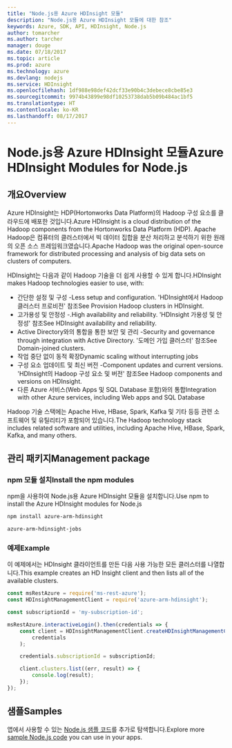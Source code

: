 ```yaml
---
title: "Node.js용 Azure HDInsight 모듈"
description: "Node.js용 Azure HDInsight 모듈에 대한 참조"
keywords: Azure, SDK, API, HDInsight, Node.js
author: tomarcher
ms.author: tarcher
manager: douge
ms.date: 07/18/2017
ms.topic: article
ms.prod: azure
ms.technology: azure
ms.devlang: nodejs
ms.service: HDInsight
ms.openlocfilehash: 1df988e98def42dcf33e90b4c3debece8cbe85e3
ms.sourcegitcommit: 9974b43899e98df10253738dab5b09b484ac1bf5
ms.translationtype: HT
ms.contentlocale: ko-KR
ms.lasthandoff: 08/17/2017
---
```

# <a name="azure-hdinsight-modules-for-nodejs"></a><span data-ttu-id="160f4-104">Node.js용 Azure HDInsight 모듈</span><span class="sxs-lookup"><span data-stu-id="160f4-104">Azure HDInsight Modules for Node.js</span></span>

## <a name="overview"></a><span data-ttu-id="160f4-105">개요</span><span class="sxs-lookup"><span data-stu-id="160f4-105">Overview</span></span>

<span data-ttu-id="160f4-106">Azure HDInsight는 HDP(Hortonworks Data Platform)의 Hadoop 구성 요소를 클라우드에 배포한 것입니다.</span><span class="sxs-lookup"><span data-stu-id="160f4-106">Azure HDInsight is a cloud distribution of the Hadoop components from the Hortonworks Data Platform (HDP).</span></span> <span data-ttu-id="160f4-107">Apache Hadoop은 컴퓨터의 클러스터에서 빅 데이터 집합을 분산 처리하고 분석하기 위한 원래의 오픈 소스 프레임워크였습니다.</span><span class="sxs-lookup"><span data-stu-id="160f4-107">Apache Hadoop was the original open-source framework for distributed processing and analysis of big data sets on clusters of computers.</span></span>

<span data-ttu-id="160f4-108">HDInsight는 다음과 같이 Hadoop 기술을 더 쉽게 사용할 수 있게 합니다.</span><span class="sxs-lookup"><span data-stu-id="160f4-108">HDInsight makes Hadoop technologies easier to use, with:</span></span>
- <span data-ttu-id="160f4-109">간단한 설정 및 구성 -</span><span class="sxs-lookup"><span data-stu-id="160f4-109">Less setup and configuration.</span></span> <span data-ttu-id="160f4-110">'HDInsight에서 Hadoop 클러스터 프로비전' 참조</span><span class="sxs-lookup"><span data-stu-id="160f4-110">See Provision Hadoop clusters in HDInsight.</span></span>
- <span data-ttu-id="160f4-111">고가용성 및 안정성 -.</span><span class="sxs-lookup"><span data-stu-id="160f4-111">High availability and reliability.</span></span> <span data-ttu-id="160f4-112">'HDInsight 가용성 및 안정성' 참조</span><span class="sxs-lookup"><span data-stu-id="160f4-112">See HDInsight availability and reliability.</span></span>
- <span data-ttu-id="160f4-113">Active Directory와의 통합을 통한 보안 및 관리 -</span><span class="sxs-lookup"><span data-stu-id="160f4-113">Security and governance through integration with Active Directory.</span></span> <span data-ttu-id="160f4-114">'도메인 가입 클러스터' 참조</span><span class="sxs-lookup"><span data-stu-id="160f4-114">See Domain-joined clusters.</span></span>
- <span data-ttu-id="160f4-115">작업 중단 없이 동적 확장</span><span class="sxs-lookup"><span data-stu-id="160f4-115">Dynamic scaling without interrupting jobs</span></span>
- <span data-ttu-id="160f4-116">구성 요소 업데이트 및 최신 버전 -</span><span class="sxs-lookup"><span data-stu-id="160f4-116">Component updates and current versions.</span></span> <span data-ttu-id="160f4-117">'HDInsight의 Hadoop 구성 요소 및 버전' 참조</span><span class="sxs-lookup"><span data-stu-id="160f4-117">See Hadoop components and versions on HDInsight.</span></span>
- <span data-ttu-id="160f4-118">다른 Azure 서비스(Web Apps 및 SQL Database 포함)와의 통합</span><span class="sxs-lookup"><span data-stu-id="160f4-118">Integration with other Azure services, including Web apps and SQL Database</span></span>

<span data-ttu-id="160f4-119">Hadoop 기술 스택에는 Apache Hive, HBase, Spark, Kafka 및 기타 등등 관련 소프트웨어 및 유틸리티가 포함되어 있습니다.</span><span class="sxs-lookup"><span data-stu-id="160f4-119">The Hadoop technology stack includes related software and utilities, including Apache Hive, HBase, Spark, Kafka, and many others.</span></span> 

## <a name="management-package"></a><span data-ttu-id="160f4-120">관리 패키지</span><span class="sxs-lookup"><span data-stu-id="160f4-120">Management package</span></span>

### <a name="install-the-npm-modules"></a><span data-ttu-id="160f4-121">npm 모듈 설치</span><span class="sxs-lookup"><span data-stu-id="160f4-121">Install the npm modules</span></span>

<span data-ttu-id="160f4-122">npm을 사용하여 Node.js용 Azure HDInsight 모듈을 설치합니다.</span><span class="sxs-lookup"><span data-stu-id="160f4-122">Use npm to install the Azure HDInsight modules for Node.js</span></span>

```bash
npm install azure-arm-hdinsight
```

```bash
azure-arm-hdinsight-jobs
```

### <a name="example"></a><span data-ttu-id="160f4-123">예제</span><span class="sxs-lookup"><span data-stu-id="160f4-123">Example</span></span> 

<span data-ttu-id="160f4-124">이 예제에서는 HDInsight 클라이언트를 만든 다음 사용 가능한 모든 클러스터를 나열합니다.</span><span class="sxs-lookup"><span data-stu-id="160f4-124">This example creates an HD Insight client and then lists all of the available clusters.</span></span> 

```javascript
const msRestAzure = require('ms-rest-azure');
const HDInsightManagementClient = require('azure-arm-hdinsight');

const subscriptionId = 'my-subscription-id';

msRestAzure.interactiveLogin().then(credentials => {
    const client = HDInsightManagementClient.createHDInsightManagementClient(
        credentials
    );

    credentials.subscriptionId = subscriptionId;

    client.clusters.list((err, result) => {
        console.log(result);
    });
});
```

## <a name="samples"></a><span data-ttu-id="160f4-125">샘플</span><span class="sxs-lookup"><span data-stu-id="160f4-125">Samples</span></span>

<span data-ttu-id="160f4-126">앱에서 사용할 수 있는 [Node.js 샘플 코드](https://azure.microsoft.com/resources/samples/?platform=nodejs)를 추가로 탐색합니다.</span><span class="sxs-lookup"><span data-stu-id="160f4-126">Explore more [sample Node.js code](https://azure.microsoft.com/resources/samples/?platform=nodejs) you can use in your apps.</span></span>
